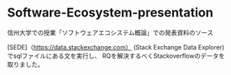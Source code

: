 # Software-Ecosystem-presentation
信州大学での授業「ソフトウェアエコシステム概論」での発表資料のソース

[SEDE]（https://data.stackexchange.com） (Stack Exchange Data Explorer)でsqlファイルにある文を実行し、
RQを解決するべくStackoverflowのデータを取りました。
